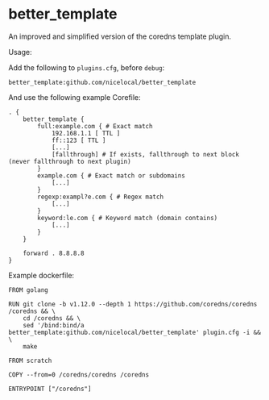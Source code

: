 # better_template

An improved and simplified version of the coredns template plugin.  


Usage:

Add the following to `plugins.cfg`, before `debug`:

```
better_template:github.com/nicelocal/better_template
```

And use the following example Corefile:
```
. {
    better_template {
        full:example.com { # Exact match
            192.168.1.1 [ TTL ]
            ff::123 [ TTL ]
            [...]
            [fallthrough] # If exists, fallthrough to next block (never fallthrough to next plugin)
        }
        example.com { # Exact match or subdomains
            [...]
        }
        regexp:exampl?e.com { # Regex match
            [...]
        }
        keyword:le.com { # Keyword match (domain contains)
            [...]
        }
    }

    forward . 8.8.8.8
}
```

Example dockerfile:

```
FROM golang

RUN git clone -b v1.12.0 --depth 1 https://github.com/coredns/coredns /coredns && \
    cd /coredns && \
    sed '/bind:bind/a better_template:github.com/nicelocal/better_template' plugin.cfg -i && \
    make

FROM scratch

COPY --from=0 /coredns/coredns /coredns

ENTRYPOINT ["/coredns"]
```